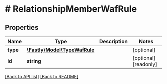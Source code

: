 # # RelationshipMemberWafRule

## Properties

Name | Type | Description | Notes
------------ | ------------- | ------------- | -------------
**type** | [**\Fastly\Model\TypeWafRule**](TypeWafRule.md) |  | [optional] 
**id** | **string** |  | [optional] [readonly] 


[[Back to API list]](../../README.md#endpoints) [[Back to README]](../../README.md)
